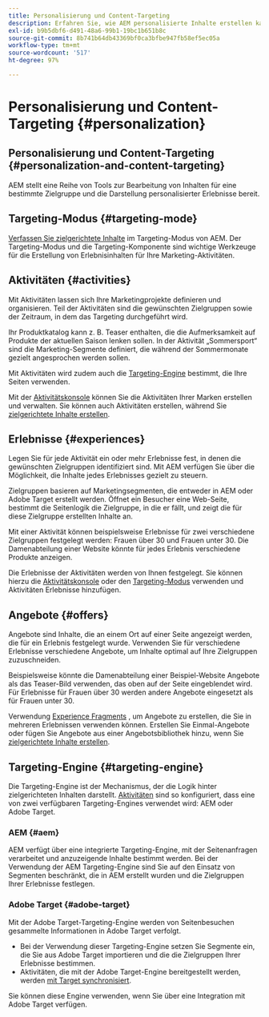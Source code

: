 ```yaml
---
title: Personalisierung und Content-Targeting
description: Erfahren Sie, wie AEM personalisierte Inhalte erstellen kann
exl-id: b9b5dbf6-d491-48a6-99b1-19bc1b651b8c
source-git-commit: 8b741b64db43369bf0ca3bfbe947fb58ef5ec05a
workflow-type: tm+mt
source-wordcount: '517'
ht-degree: 97%

---
```


# Personalisierung und Content-Targeting {#personalization}

## Personalisierung und Content-Targeting {#personalization-and-content-targeting}

AEM stellt eine Reihe von Tools zur Bearbeitung von Inhalten für eine bestimmte Zielgruppe und die Darstellung personalisierter Erlebnisse bereit.

## Targeting-Modus {#targeting-mode}

[Verfassen Sie zielgerichtete Inhalte](/help/sites-cloud/authoring/personalization/targeted-content.md) im Targeting-Modus von AEM. Der Targeting-Modus und die Targeting-Komponente sind wichtige Werkzeuge für die Erstellung von Erlebnisinhalten für Ihre Marketing-Aktivitäten.

## Aktivitäten {#activities}

Mit Aktivitäten lassen sich Ihre Marketingprojekte definieren und organisieren. Teil der Aktivitäten sind die gewünschten Zielgruppen sowie der Zeitraum, in dem das Targeting durchgeführt wird.

Ihr Produktkatalog kann z. B. Teaser enthalten, die die Aufmerksamkeit auf Produkte der aktuellen Saison lenken sollen. In der Aktivität „Sommersport“ sind die Marketing-Segmente definiert, die während der Sommermonate gezielt angesprochen werden sollen.

Mit Aktivitäten wird zudem auch die [Targeting-Engine](#targeting-engine) bestimmt, die Ihre Seiten verwenden.

Mit der [Aktivitätskonsole](/help/sites-cloud/authoring/personalization/activities.md) können Sie die Aktivitäten Ihrer Marken erstellen und verwalten. Sie können auch Aktivitäten erstellen, während Sie [zielgerichtete Inhalte erstellen](/help/sites-cloud/authoring/personalization/targeted-content.md).

## Erlebnisse {#experiences}

Legen Sie für jede Aktivität ein oder mehr Erlebnisse fest, in denen die gewünschten Zielgruppen identifiziert sind. Mit AEM verfügen Sie über die Möglichkeit, die Inhalte jedes Erlebnisses gezielt zu steuern.

Zielgruppen basieren auf Marketingsegmenten, die entweder in AEM oder Adobe Target erstellt werden. Öffnet ein Besucher eine Web-Seite, bestimmt die Seitenlogik die Zielgruppe, in die er fällt, und zeigt die für diese Zielgruppe erstellten Inhalte an.

Mit einer Aktivität können beispielsweise Erlebnisse für zwei verschiedene Zielgruppen festgelegt werden: Frauen über 30 und Frauen unter 30. Die Damenabteilung einer Website könnte für jedes Erlebnis verschiedene Produkte anzeigen.

Die Erlebnisse der Aktivitäten werden von Ihnen festgelegt. Sie können hierzu die [Aktivitätskonsole](/help/sites-cloud/authoring/personalization/activities.md#adding-editing-an-activity-using-the-activities-console) oder den [Targeting-Modus](/help/sites-cloud/authoring/personalization/targeted-content.md#adding-and-removing-experiences-using-targeting-mode) verwenden und Aktivitäten Erlebnisse hinzufügen.

## Angebote {#offers}

Angebote sind Inhalte, die an einem Ort auf einer Seite angezeigt werden, die für ein Erlebnis festgelegt wurde. Verwenden Sie für verschiedene Erlebnisse verschiedene Angebote, um Inhalte optimal auf Ihre Zielgruppen zuzuschneiden.

Beispielsweise könnte die Damenabteilung einer Beispiel-Website Angebote als das Teaser-Bild verwenden, das oben auf der Seite eingeblendet wird. Für Erlebnisse für Frauen über 30 werden andere Angebote eingesetzt als für Frauen unter 30.

Verwendung [Experience Fragments](/help/sites-cloud/authoring/fundamentals/experience-fragments.md#personalization-experience-fragment) , um Angebote zu erstellen, die Sie in mehreren Erlebnissen verwenden können. Erstellen Sie Einmal-Angebote oder fügen Sie Angebote aus einer Angebotsbibliothek hinzu, wenn Sie [zielgerichtete Inhalte erstellen](/help/sites-cloud/authoring/personalization/targeted-content.md).

<!--
Use the [Offers console](/help/sites-cloud/authoring/personalization/offers.md) to create offers that you can use in multiple experiences. Create single-use offers or add offers from an offer library when [authoring targeted content](/help/sites-cloud/authoring/personalization/targeted-content.md).
-->

## Targeting-Engine {#targeting-engine}

Die Targeting-Engine ist der Mechanismus, der die Logik hinter zielgerichteten Inhalten darstellt. [Aktivitäten](/help/sites-cloud/authoring/personalization/activities.md) sind so konfiguriert, dass eine von zwei verfügbaren Targeting-Engines verwendet wird: AEM oder Adobe Target.

### AEM {#aem}

AEM verfügt über eine integrierte Targeting-Engine, mit der Seitenanfragen verarbeitet und anzuzeigende Inhalte bestimmt werden. Bei der Verwendung der AEM Targeting-Engine sind Sie auf den Einsatz von Segmenten beschränkt, die in AEM erstellt wurden und die Zielgruppen Ihrer Erlebnisse festlegen.

### Adobe Target {#adobe-target}

Mit der Adobe Target-Targeting-Engine werden von Seitenbesuchen gesammelte Informationen in Adobe Target verfolgt.

* Bei der Verwendung dieser Targeting-Engine setzen Sie Segmente ein, die Sie aus Adobe Target importieren und die die Zielgruppen Ihrer Erlebnisse bestimmen.
* Aktivitäten, die mit der Adobe Target-Engine bereitgestellt werden, werden [mit Target synchronisiert](/help/sites-cloud/authoring/personalization/activities.md#synchronizing-activities-with-adobe-target).

Sie können diese Engine verwenden, wenn Sie über eine Integration mit Adobe Target verfügen. <!--You can use this engine when you have [integrated with Adobe Target](/help/sites-administering/opt-in.md).-->
